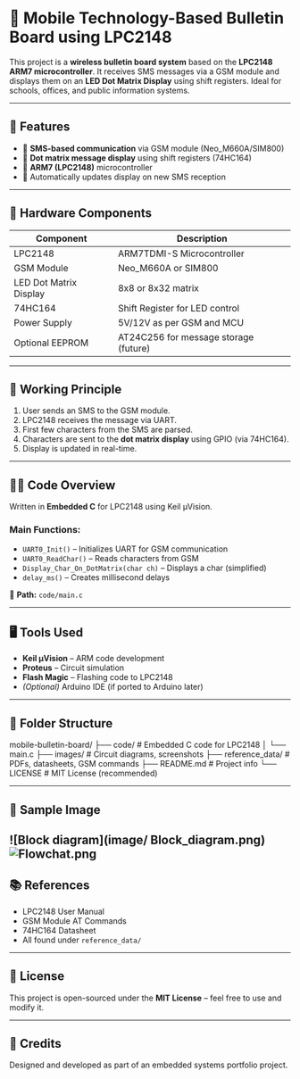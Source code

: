 # 📱 Mobile Technology-Based Bulletin Board using LPC2148

This project is a **wireless bulletin board system** based on the **LPC2148 ARM7 microcontroller**. It receives SMS messages via a GSM module and displays them on an **LED Dot Matrix Display** using shift registers. Ideal for schools, offices, and public information systems.

---

## 🚀 Features

- 📶 **SMS-based communication** via GSM module (Neo_M660A/SIM800)
- 🔳 **Dot matrix message display** using shift registers (74HC164)
- 🧠 **ARM7 (LPC2148)** microcontroller
- 🔄 Automatically updates display on new SMS reception

---

## 🔧 Hardware Components

| Component               | Description                            |
|------------------------|----------------------------------------|
| LPC2148                | ARM7TDMI-S Microcontroller              |
| GSM Module             | Neo_M660A or SIM800                    |
| LED Dot Matrix Display | 8x8 or 8x32 matrix                     |
| 74HC164                | Shift Register for LED control         |
| Power Supply           | 5V/12V as per GSM and MCU              |
| Optional EEPROM        | AT24C256 for message storage (future) |

---

## 📡 Working Principle

1. User sends an SMS to the GSM module.
2. LPC2148 receives the message via UART.
3. First few characters from the SMS are parsed.
4. Characters are sent to the **dot matrix display** using GPIO (via 74HC164).
5. Display is updated in real-time.

---

## 🧑‍💻 Code Overview

Written in **Embedded C** for LPC2148 using Keil µVision.

### Main Functions:
- `UART0_Init()` – Initializes UART for GSM communication
- `UART0_ReadChar()` – Reads characters from GSM
- `Display_Char_On_DotMatrix(char ch)` – Displays a char (simplified)
- `delay_ms()` – Creates millisecond delays

📁 **Path:** `code/main.c`

---

## 🖥️ Tools Used

- **Keil µVision** – ARM code development
- **Proteus** – Circuit simulation
- **Flash Magic** – Flashing code to LPC2148
- *(Optional)* Arduino IDE (if ported to Arduino later)

---

## 📂 Folder Structure

mobile-bulletin-board/ ├── code/ # Embedded C code for LPC2148 │ └── main.c ├── images/ # Circuit diagrams, screenshots ├── reference_data/ # PDFs, datasheets, GSM commands ├── README.md # Project info └── LICENSE # MIT License (recommended)

---

## 📸 Sample Image

![Block diagram](image/ Block_diagram.png)
![Flowchat.png](image/Flowchat.png)
---

## 📚 References

- LPC2148 User Manual  
- GSM Module AT Commands  
- 74HC164 Datasheet  
- All found under `reference_data/`

---

## 🪪 License

This project is open-sourced under the **MIT License** – feel free to use and modify it.

---

## 🙌 Credits

Designed and developed as part of an embedded systems portfolio project.

